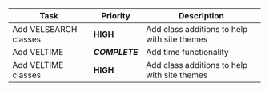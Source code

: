 | Task | Priority | Description | 
| ---- | -------- | ----------- |
| Add VELSEARCH classes | **HIGH** | Add class additions to help with site themes | 
| Add VELTIME | ***COMPLETE*** | Add time functionality |
| Add VELTIME classes | **HIGH** | Add class additions to help with site themes |